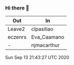 ### Hi there 👋

| Out |  In |
| --- | --- |
|Leave2|clpasiliao|
|eczenrs|Eva_Caamano|
|-|njmacarthur|
Sun Sep 13 21:43:27 UTC 2020

